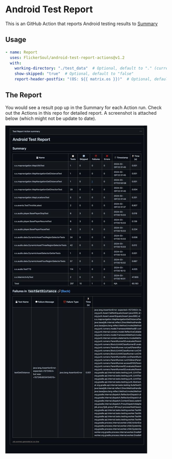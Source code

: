 # Android Test Report

This is an GitHub Action that reports Android testing results to [Summary](https://github.blog/2022-05-09-supercharging-github-actions-with-job-summaries/) 

## Usage

```yaml
- name: Report
  uses: FlickerSoul/android-test-report-actions@v1.2
  with:
    working-directory: "./test_data"  # Optional, default to "." (current repo directory)
    show-skipped: "true"  # Optional, default to "false"
    report-header-postfix: "(OS: ${{ matrix.os }})"  # Optional, defaulted to ""
```

## The Report

You would see a result pop up in the Summary for each Action run. Check out the Actions in this repo for detailed report. A screenshot is attached below (which might not be update to date).

![report image](./images/report.jpg)
